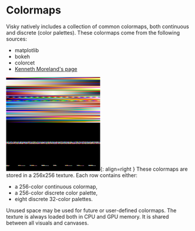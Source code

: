 # Colormaps

Visky natively includes a collection of common colormaps, both continuous and discrete (color palettes). These colormaps come from the following sources:

* matplotlib
* bokeh
* colorcet
* [Kenneth Moreland's page](https://www.kennethmoreland.com/color-advice/)

![Colormap texture](../images/color_texture.png){: align=right }
These colormaps are stored in a 256x256 texture. Each row contains either:

* a 256-color continuous colormap,
* a 256-color discrete color palette,
* eight discrete 32-color palettes.

Unused space may be used for future or user-defined colormaps. The texture is always loaded both in CPU and GPU memory. It is shared between all visuals and canvases.

<!-- The list of colormaps is generated in a mkdocs hook from utils/export_colormap.py -->
